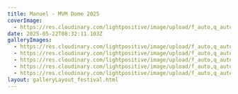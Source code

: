 ```yaml
---
title: Manuel - MVM Dome 2025
coverImage:
  - https://res.cloudinary.com/lightpositive/image/upload/f_auto,q_auto/v1747902806/uploads/Manuel%20-%20MVM%20Dome%202025/488658306_1122167149937339_5349673838478091171_n.jpg
date: 2025-05-22T08:32:11.103Z
galleryImages:
  - https://res.cloudinary.com/lightpositive/image/upload/f_auto,q_auto/v1747902806/uploads/Manuel%20-%20MVM%20Dome%202025/488658306_1122167149937339_5349673838478091171_n.jpg
  - https://res.cloudinary.com/lightpositive/image/upload/f_auto,q_auto/v1747902806/uploads/Manuel%20-%20MVM%20Dome%202025/488251304_1122166813270706_3473056104366301922_n.jpg
  - https://res.cloudinary.com/lightpositive/image/upload/f_auto,q_auto/v1747902807/uploads/Manuel%20-%20MVM%20Dome%202025/484622595_1163444922234393_4723776364721534477_n.jpg
  - https://res.cloudinary.com/lightpositive/image/upload/f_auto,q_auto/v1747902808/uploads/Manuel%20-%20MVM%20Dome%202025/485153221_1163445545567664_3860477019430397525_n.jpg
  - https://res.cloudinary.com/lightpositive/image/upload/f_auto,q_auto/v1747902811/uploads/Manuel%20-%20MVM%20Dome%202025/487857893_1122166859937368_2774258637342954156_n.jpg
layout: galleryLayout_festival.html
---
```


